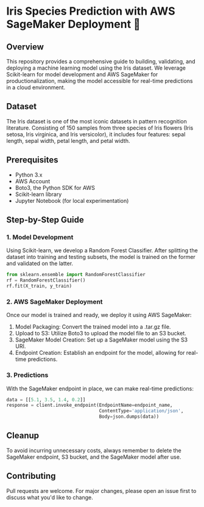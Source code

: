 # Iris Species Prediction with AWS SageMaker Deployment 🌸

## Overview
This repository provides a comprehensive guide to building, validating, and deploying a machine learning model using the Iris dataset. We leverage Scikit-learn for model development and AWS SageMaker for productionalization, making the model accessible for real-time predictions in a cloud environment.

## Dataset
The Iris dataset is one of the most iconic datasets in pattern recognition literature. Consisting of 150 samples from three species of Iris flowers (Iris setosa, Iris virginica, and Iris versicolor), it includes four features: sepal length, sepal width, petal length, and petal width.

## Prerequisites
- Python 3.x
- AWS Account
- Boto3, the Python SDK for AWS
- Scikit-learn library
- Jupyter Notebook (for local experimentation)

## Step-by-Step Guide
### 1. Model Development
Using Scikit-learn, we develop a Random Forest Classifier. After splitting the dataset into training and testing subsets, the model is trained on the former and validated on the latter.

```python
from sklearn.ensemble import RandomForestClassifier
rf = RandomForestClassifier()
rf.fit(X_train, y_train)
```

### 2. AWS SageMaker Deployment
Once our model is trained and ready, we deploy it using AWS SageMaker:

1. Model Packaging: Convert the trained model into a .tar.gz file.
2. Upload to S3: Utilize Boto3 to upload the model file to an S3 bucket.
3. SageMaker Model Creation: Set up a SageMaker model using the S3 URI.
4. Endpoint Creation: Establish an endpoint for the model, allowing for real-time predictions.

### 3. Predictions
With the SageMaker endpoint in place, we can make real-time predictions:

```python
data = [[5.1, 3.5, 1.4, 0.2]]
response = client.invoke_endpoint(EndpointName=endpoint_name,
                                  ContentType='application/json',
                                  Body=json.dumps(data))
```

## Cleanup
To avoid incurring unnecessary costs, always remember to delete the SageMaker endpoint, S3 bucket, and the SageMaker model after use.

## Contributing
Pull requests are welcome. For major changes, please open an issue first to discuss what you'd like to change.

